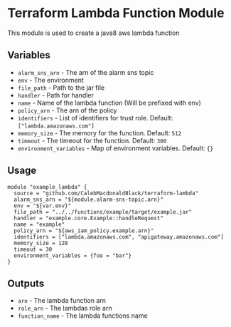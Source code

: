 # Terraform Lambda Function Module
This module is used to create a java8 aws lambda function
## Variables
- `alarm_sns_arn` - The arn of the alarm sns topic
- `env` - The environment
- `file_path` - Path to the jar file
- `handler` - Path for handler
- `name` - Name of the lambda function (Will be prefixed with env)
- `policy_arn` - The arn of the policy
- `identifiers` - List of identifiers for trust role. Default: `["lambda.amazonaws.com"]`
- `memory_size` - The memory for the function. Default: `512`
- `timeout` - The timeout for the function. Default: `300`
- `environment_variables` - Map of environment variables. Default: `{}`
## Usage
```hcl
module "example_lambda" {
  source = "github.com/CalebMacdonaldBlack/terraform-lambda"
  alarm_sns_arn = "${module.alarm-sns-topic.arn}"
  env = "${var.env}"
  file_path = "../../functions/example/target/example.jar"
  handler = "example.core.Example::handleRequest"
  name = "example"
  policy_arn = "${aws_iam_policy.example.arn}"
  identifiers = ["lambda.amazonaws.com", "apigateway.amazonaws.com"]
  memory_size = 128
  timeout = 30
  environment_variables = {foo = "bar"}
}
```
## Outputs
- `arn` - The lambda function arn
- `role_arn` - The lambdas role arn
- `function_name` - The lambda functions name
